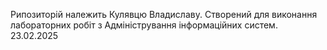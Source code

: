 Рипозиторій належить Кулявцю Владиславу.
Створений для виконання лабораторних робіт з Адміністрування інформаційних систем.
23.02.2025